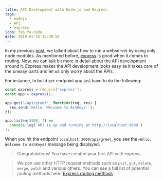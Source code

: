 ```yaml
---
title: API Development with Node.js and Express
tags:
  - nodejs
  - API
  - express
icon: fab fa-node
date: 2019-05-18 15:39:55
---
```



In my previous [post](/2019/04/15/How-to-run-a-web-server-using-Node-JS/), we talked about how to run a webserver by using only node modules. As mentioned before, [express](//expressjs.com/) is good when it comes to routing. Now, we can talk bit more in detail about the API development around it. Express makes the API development looks easy as it takes care of the uneasy parts and let us only worry about the APIs.

For instance, to build `get` endpoint you just have to do the following:

```javascript
const express = require('express');
const app = express();

app.get('/api/greet', function(req, res) {
  res.send('Hello, Welcome to AshKeys!');
});

app.listen(3000, () =>
  console.log(`API is up and running at http://localhost:3000`)
);
```

When you hit the endpoint `localhost:3000/api/greet`, you see the `Hello, Welcome to AshKeys!` message being displayed.

> Congratulations! You have created your first API with express.

> We can use other HTTP request methods such as `post`, `put`, `delete`, `merge`, `patch` and various others. You can see a full list of potential routing methods here: [Express routing methods](//expressjs.com/en/4x/api.html#app.METHOD)
